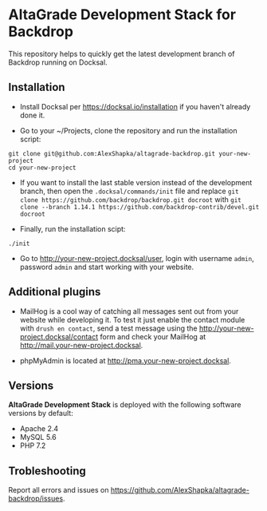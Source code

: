 # AltaGrade Development Stack for Backdrop
This repository helps to quickly get the latest development branch of Backdrop running on Docksal.

## Installation

- Install Docksal per https://docksal.io/installation if you haven't already done it.

- Go to your ~/Projects, clone the repository and run the installation script:
```
git clone git@github.com:AlexShapka/altagrade-backdrop.git your-new-project
cd your-new-project
```

- If you want to install the last stable version instead of the development branch, then open the `.docksal/commands/init` file and replace `git clone https://github.com/backdrop/backdrop.git docroot` with `git clone --branch 1.14.1 https://github.com/backdrop-contrib/devel.git docroot`

- Finally, run the installation scipt:
```
./init
```

- Go to http://your-new-project.docksal/user, login with username `admin`, password `admin` and start working with your website.

## Additional plugins

- MailHog is a cool way of catching all messages sent out from your website while developing it. To test it just enable the contact module with `drush en contact`, send a test message using the http://your-new-project.docksal/contact form and check your MailHog at http://mail.your-new-project.docksal.

- phpMyAdmin is located at http://pma.your-new-project.docksal.

## Versions

**AltaGrade Development Stack** is deployed with the following software versions by default:

- Apache 2.4
- MySQL 5.6
- PHP 7.2

## Trobleshooting

Report all errors and issues on https://github.com/AlexShapka/altagrade-backdrop/issues.
